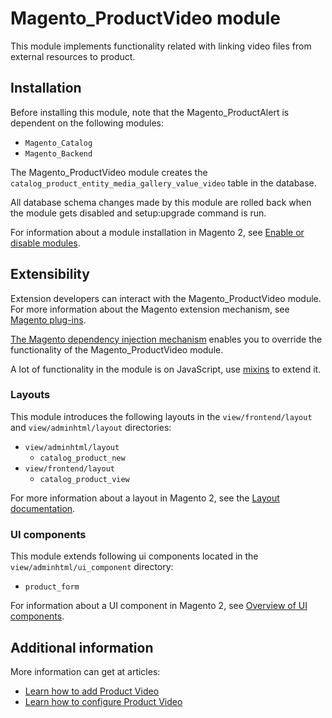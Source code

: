 # Magento_ProductVideo module

This module implements functionality related with linking video files from external resources to product.

## Installation

Before installing this module, note that the Magento_ProductAlert is dependent on the following modules:
- `Magento_Catalog`
- `Magento_Backend`

The Magento_ProductVideo module creates the `catalog_product_entity_media_gallery_value_video` table in the database.

All database schema changes made by this module are rolled back when the module gets disabled and setup:upgrade command is run.

For information about a module installation in Magento 2, see [Enable or disable modules](https://experienceleague.adobe.com/docs/commerce-operations/installation-guide/tutorials/manage-modules.html).

## Extensibility

Extension developers can interact with the Magento_ProductVideo module. For more information about the Magento extension mechanism, see [Magento plug-ins](https://developer.adobe.com/commerce/php/development/components/plugins/).

[The Magento dependency injection mechanism](https://developer.adobe.com/commerce/php/development/components/dependency-injection/) enables you to override the functionality of the Magento_ProductVideo module.

A lot of functionality in the module is on JavaScript, use [mixins](https://developer.adobe.com/commerce/frontend-core/javascript/mixins/) to extend it.

### Layouts

This module introduces the following layouts in the `view/frontend/layout` and `view/adminhtml/layout` directories:
- `view/adminhtml/layout`
    - `catalog_product_new`
- `view/frontend/layout`
    - `catalog_product_view`

For more information about a layout in Magento 2, see the [Layout documentation](https://developer.adobe.com/commerce/frontend-core/guide/layouts/).

### UI components

This module extends following ui components located in the `view/adminhtml/ui_component` directory:
- `product_form`

For information about a UI component in Magento 2, see [Overview of UI components](https://developer.adobe.com/commerce/frontend-core/ui-components/).

## Additional information

More information can get at articles:
- [Learn how to add Product Video](https://docs.magento.com/user-guide/catalog/product-video.html)
- [Learn how to configure Product Video](https://developer.adobe.com/commerce/frontend-core/guide/themes/product-video/)
